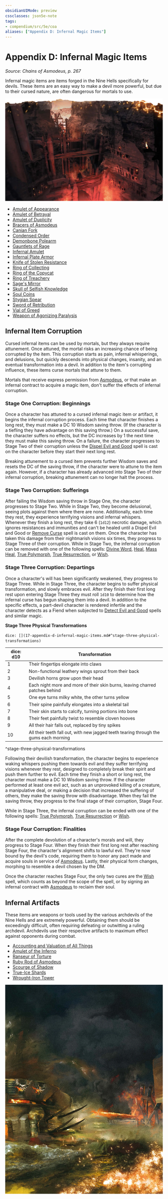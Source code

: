 ```yaml
---
obsidianUIMode: preview
cssclasses: json5e-note
tags:
- compendium/src/5e/coa
aliases: ["Appendix D: Infernal Magic Items"]
---
```

# Appendix D: Infernal Magic Items
*Source: Chains of Asmodeus, p. 267* 

Infernal magic items are items forged in the Nine Hells specifically for devils. These items are an easy way to make a devil more powerful, but due to their cursed nature, are often dangerous for mortals to use.

![Powerful infernal items ar...](https://raw.githubusercontent.com/5etools-mirror-3/5etools-img/main/adventure/CoA/269-0.webp#center "Powerful infernal items are found in dangerous places across all layers of the Nine Hells.")

- [Amulet of Appearance](Mechanics/items/amulet-of-appearance-coa.md)  
- [Amulet of Betrayal](Mechanics/items/amulet-of-betrayal-coa.md)  
- [Amulet of Duplicity](Mechanics/items/amulet-of-duplicity-coa.md)  
- [Bracers of Asmodeus](Mechanics/items/bracers-of-asmodeus-coa.md)  
- [Canian Fork](Mechanics/items/canian-fork-coa.md)  
- [Condensed Order](Mechanics/items/condensed-order-coa.md)  
- [Demonbone Polearm](Mechanics/items/demonbone-polearm-coa.md)  
- [Gauntlets of Rage](Mechanics/items/gauntlets-of-rage-coa.md)  
- [Infernal Amulet](Mechanics/items/infernal-amulet-coa.md)  
- [Infernal Plate Armor](Mechanics/items/infernal-plate-armor-coa.md)  
- [Knife of Stolen Resistance](Mechanics/items/knife-of-stolen-resistance-coa.md)  
- [Ring of Collecting](Mechanics/items/ring-of-collecting-coa.md)  
- [Ring of the Copycat](Mechanics/items/ring-of-the-copycat-coa.md)  
- [Ring of Treachery](Mechanics/items/ring-of-treachery-coa.md)  
- [Sage's Mirror](Mechanics/items/sages-mirror-coa.md)  
- [Skull of Selfish Knowledge](Mechanics/items/skull-of-selfish-knowledge-coa.md)  
- [Soul Coins](Mechanics/items/soul-coin-coa.md)  
- [Stygian Spear](Mechanics/items/stygian-spear-coa.md)  
- [Sword of Retribution](Mechanics/items/sword-of-retribution-coa.md)  
- [Vial of Greed](Mechanics/items/vial-of-greed-coa.md)  
- [Weapon of Agonizing Paralysis](Mechanics/items/weapon-of-agonizing-paralysis-coa.md)  

## Infernal Item Corruption

Cursed infernal items can be used by mortals, but they always require attunement. Once attuned, the mortal risks an increasing chance of being corrupted by the item. This corruption starts as pain, infernal whisperings, and delusions, but quickly descends into physical changes, insanity, and an eventual transformation into a devil. In addition to the item's corrupting influence, these items curse mortals that attune to them.

Mortals that receive express permission from [Asmodeus](Mechanics/bestiary/npc/asmodeus-coa.md), or that make an infernal contract to acquire a magic item, don't suffer the effects of infernal corruption.

### Stage One Corruption: Beginnings

Once a character has attuned to a cursed infernal magic item or artifact, it begins the infernal corruption process. Each time that character finishes a long rest, they must make a DC 10 Wisdom saving throw. (If the character is a tiefling they have advantage on this saving throw.) On a successful save, the character suffers no effects, but the DC increases by 1 the next time they must make this saving throw. On a failure, the character progresses to Stage Two of their corruption unless the [Dispel Evil and Good](Mechanics/spells/dispel-evil-and-good.md) spell is cast on the character before they start their next long rest.

Breaking attunement to a cursed item prevents further Wisdom saves and resets the DC of the saving throw, if the character were to attune to the item again. However, if a character has already advanced into Stage Two of their infernal corruption, breaking attunement can no longer halt the process.

### Stage Two Corruption: Sufferings

After failing the Wisdom saving throw in Stage One, the character progresses to Stage Two. While in Stage Two, they become delusional, seeing plots against them where there are none. Additionally, each time they rest, they experience terrifying visions and infernal whispers. Whenever they finish a long rest, they take 6 (`1d12`) necrotic damage, which ignores resistances and immunities and can't be healed until a Dispel Evil and Good or [Remove Curse](Mechanics/spells/remove-curse.md) spell is cast on them. Once the character has taken this damage from their nightmarish visions six times, they progress to Stage Three of their corruption. While in Stage Two, the infernal corruption can be removed with one of the following spells: [Divine Word](Mechanics/spells/divine-word.md), [Heal](Mechanics/spells/heal.md), [Mass Heal](Mechanics/spells/mass-heal.md), [True Polymorph](Mechanics/spells/true-polymorph.md), [True Resurrection](Mechanics/spells/true-resurrection.md), or [Wish](Mechanics/spells/wish.md).

### Stage Three Corruption: Departings

Once a character's will has been significantly weakened, they progress to Stage Three. While in Stage Three, the character begins to suffer physical transformation, and slowly embraces evil. After they finish their first long rest upon entering Stage Three they must roll `1d10` to determine how the infernal curse has begun shaping them into a devil. In addition to the specific effects, a part-devil character is rendered infertile and the character detects as a Fiend when subjected to [Detect Evil and Good](Mechanics/spells/detect-evil-and-good.md) spells and similar magic.

**Stage Three Physical Transformations**

`dice: [](17-appendix-d-infernal-magic-items.md#^stage-three-physical-transformations)`

| dice: d10 | Transformation |
|-----------|----------------|
| 1 | Their fingertips elongate into claws |
| 2 | Non-functional leathery wings sprout from their back |
| 3 | Devilish horns grow upon their head |
| 4 | Each night more and more of their skin burns, leaving charred patches behind |
| 5 | One eye turns milky white, the other turns yellow |
| 6 | Their spine painfully elongates into a skeletal tail |
| 7 | Their skin starts to calcify, turning portions into bone |
| 8 | Their feet painfully twist to resemble cloven hooves |
| 9 | All their hair falls out, replaced by tiny spikes |
| 10 | All their teeth fall out, with new jagged teeth tearing through the gums each morning |
^stage-three-physical-transformations

Following their devilish transformation, the character begins to experience waking whispers pushing them towards evil and they suffer terrifying visions whenever they rest, designed to completely break their spirit and push them further to evil. Each time they finish a short or long rest, the character must make a DC 10 Wisdom saving throw. If the character performed at least one evil act, such as an unprovoked killing of a creature, a manipulative deal, or making a decision that increased the suffering of others, they make the saving throw with disadvantage. When they fail the saving throw, they progress to the final stage of their corruption, Stage Four.

While in Stage Three, the infernal corruption can be ended with one of the following spells: [True Polymorph](Mechanics/spells/true-polymorph.md), [True Resurrection](Mechanics/spells/true-resurrection.md) or [Wish](Mechanics/spells/wish.md).

### Stage Four Corruption: Finalities

After the complete devolution of a character's morals and will, they progress to Stage Four. When they finish their first long rest after reaching Stage Four, the character's alignment shifts to lawful evil. They're now bound by the devil's code, requiring them to honor any pact made and acquire souls in service of [Asmodeus](Mechanics/bestiary/npc/asmodeus-coa.md). Lastly, their physical form changes, morphing to resemble a devil chosen by the DM.

Once the character reaches Stage Four, the only two cures are the [Wish](Mechanics/spells/wish.md) spell, which counts as beyond the scope of the spell, or by signing an infernal contract with [Asmodeus](Mechanics/bestiary/npc/asmodeus-coa.md) to reclaim their soul.

## Infernal Artifacts

These items are weapons or tools used by the various archdevils of the Nine Hells and are extremely powerful. Obtaining them should be exceedingly difficult, often requiring defeating or outwitting a ruling archdevil. Archdevils use their respective artifacts to maximum effect against opponents during combat.

- [Accounting and Valuation of All Things](Mechanics/items/accounting-and-valuation-of-all-things-coa.md)  
- [Amulet of the Inferno](Mechanics/items/amulet-of-the-inferno-coa.md)  
- [Ranseur of Torture](Mechanics/items/ranseur-of-torture-coa.md)  
- [Ruby Rod of Asmodeus](Mechanics/items/ruby-rod-of-asmodeus-coa.md)  
- [Scourge of Shadow](Mechanics/items/scourge-of-shadow-coa.md)  
- [True-Ice Shards](Mechanics/items/true-ice-shards-coa.md)  
- [Wrought-Iron Tower](Mechanics/items/wrought-iron-tower-coa.md)  

![A battle erupts on the River Styx](https://raw.githubusercontent.com/5etools-mirror-3/5etools-img/main/adventure/CoA/277-0.webp#center)